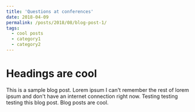 ```yaml
---
title: 'Questions at conferences'
date: 2018-04-09
permalink: /posts/2018/08/blog-post-1/
tags:
  - cool posts
  - category1
  - category2
---
```


Headings are cool
======

This is a sample blog post. Lorem ipsum I can't remember the rest of lorem ipsum and don't have an internet connection right now. Testing testing testing this blog post. Blog posts are cool.
